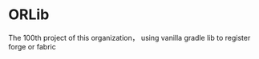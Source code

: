 # ORLib
The 100th project of this organization， using vanilla gradle lib to register forge or fabric
